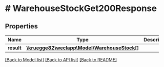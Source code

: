 # # WarehouseStockGet200Response

## Properties

Name | Type | Description | Notes
------------ | ------------- | ------------- | -------------
**result** | [**\kruegge82\weclapp\Model\WarehouseStock[]**](WarehouseStock.md) |  | [optional]

[[Back to Model list]](../../README.md#models) [[Back to API list]](../../README.md#endpoints) [[Back to README]](../../README.md)

